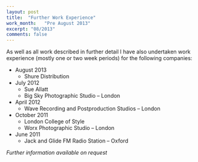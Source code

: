 ```yaml
---
layout: post
title:  "Further Work Experience"
work_month:   "Pre August 2013"
excerpt: "08/2013"
comments: false
---
```


As well as all work described in further detail I have also undertaken work experience (mostly one or two week periods) for the following companies:
* August 2013
    * Shure Distribution
* July 2012
    * Sue Allatt
    * Big Sky Photographic Studio – London
* April 2012
    * Wave Recording and Postproduction Studios – London
* October 2011
    * London College of Style
    * Worx Photographic Studio – London
* June 2011
    * Jack and Glide FM Radio Station – Oxford

_Further information available on request_
